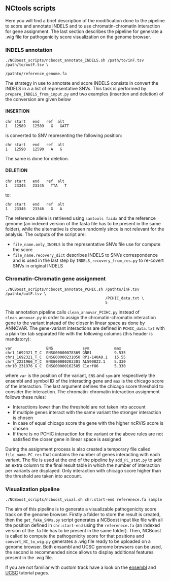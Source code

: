 ## NCtools scripts

Here you will find a brief description of the modification done to the pipeline to score and annotate INDELS and to use chromatin-chromatin interaction for gene assignment.
The last section describes the pipeline for generate a .wig file for pathogenicity score visualization on the genome browser.

### INDELS annotation

```
./NCBoost_scripts/ncboost_annotate_INDELS.sh /path/to/inF.tsv /path/to/outF.tsv \
                                             /pathto/reference_genome.fa
```

The strategy in use to annotate and score INDELS consists in convert the INDELS in a a list of representative SNVs.
This task is performed by `prepare_INDELS_from_input.py` and two examples (insertion and deletion) of the conversion are given below

#### INSERTION
```
chr start   end   ref  alt
1   12589   12589   G   GATT
```
is converted to SNV representing the following position:
```
chr start   end   ref  alt
1   12590   12590   A   G
```
The same is done for deletion.

#### DELETION
```
chr start   end   ref  alt
1   23345   23345   TTA   T
```
to:
```
chr start   end   ref  alt
1   23346   23346   G   A
```
The reference allele is retrieved using `samtools faidx` and the reference genome (an indexed version of the fasta file has to be present in the same folder), while the alternative is chosen randomly since is not relevant for the analysis.
The outputs of the script are:
+ `file_name.only_INDELS` is the representative SNVs file use for compute the score
+ `file_name.recovery_dict` describes INDELS to SNVs correspondence and is used in the last step by `INDELS_recovery_from_res.py` to re-covert SNVs in original INDELS


### Chromatin-Chromatin gene assignment

```
./NCBoost_scripts/ncboost_annotate_PCHIC.sh /pathto/inF.tsv /pathto/outF.tsv \
                                            /PCHIC_data.txt \
                                            5
```

This annotation pipeline calls `clean_annovar_PCIHC.py` instead of `clean_annovar.py` in order to assign the chromatin-chromatin interaction gene to the variant instead of the closer in linear space as done by ANNOVAR.
The gene-variant interactions are defined in `PCHIC_data.txt` with a plain tex tab separated file with the following columns (this header is mandatory):

```
var               ENS             sym           max
chr1_1692321_T_C  ENSG00000078369 GNB1          9.535
chr1_1692321_T_C  ENSG00000231050 RP1-140A9.1   15.55
chr7_2231966_T_C  ENSG00000203301 AL590822.1    5.330
chr10_231976_G_C  ENSG00000162585 C1orf86       5.330
```

where `var` is the position of the variant, `ENS` and `sym` are respectively the ensembl and symbol ID of the interacting gene and `max` is the chicago score of the interaction.
The last argument defines the chicago score threshold to consider the interaction.
The chromatin-chromatin interaction assignment follows these rules:
+ Interactions lower than the threshold are not taken into account
+ If multiple genes interact with the same variant the stronger interaction is chosen
+ In case of equal chicago score the gene with the higher ncRVIS score is chosen
+ If there is no PCHiC interaction for the variant or the above rules are not satisfied the closer gene in linear space is assigned

During the assignment process is also created a temporary file called `file_name.PC_res` that contains the number of genes interacting with each variant.
The file is used at the end of the pipeline by `add_PC_stat.py` to add an extra column to the final result table in which the number of interaction per variants are displayed. Only interaction with chicago score higher than the threshold are taken into account.


### Visualization pipeline

```
./NCBoost_scripts/ncboost_viual.sh chr:start-end referenece.fa sample
```

The aim of this pipeline is to generate a visualizable pathogenicity score track on the genome browser.
Firstly a folder to store the result is created, then the `get_fake_SNVs.py` script generates a NCBoost input like file with all the position defined in `chr:start-end` using the `referenece.fa` (an indexed version of the .fa file has to be present in the same folder).
Then, NCBoost is called to compute the pathogenicity score for that positions and `convert_NC_to_wig.py` generates a .wig file ready to be uploaded on a genome browser.
Both ensambl and UCSC genome browsers can be used, the second is recommended since allows to display additional features present in the .wig file.

If you are not familiar with custom track have a look on the [ensembl](https://www.ensembl.org/info/website/upload/index.html) and [UCSC](https://genome.ucsc.edu/goldenPath/help/customTrack.html) tutorial pages.
